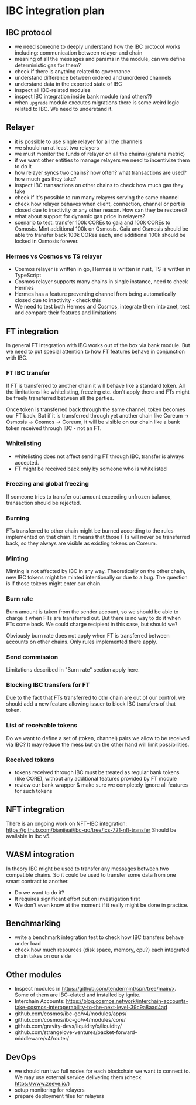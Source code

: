 # IBC integration plan

## IBC protocol
- we need someone to deeply understand how the IBC protocol works including: communication between relayer and chain
- meaning of all the messages and params in the module, can we define deterministic gas for them?
- check if there is anything related to governance
- understand difference between ordered and unordered channels
- understand data in the exported state of IBC
- inspect all IBC-related modules
- inspect IBC integration inside bank module (and others?)
- when `upgrade` module executes migrations there is some weird logic related to IBC. We need to understand it.

## Relayer
- it is possible to use single relayer for all the channels
- we should run at least two relayers
- we must monitor the funds of relayer on all the chains (grafana metric)
- if we want other entities to manage relayers we need to incentivize them to do it
- how relayer syncs two chains? how often? what transactions are used? how much gas they take?
- inspect IBC transactions on other chains to check how much gas they take
- check if it's possible to run many relayers serving the same channel
- check how relayer behaves when client, connection, channel or port is closed due to inactivity or any other reason. How can they be restored?
- what about support for dynamic gas price in relayers?
- scenario to test: transfer 100k COREs to gaia and 100k COREs to Osmosis. Mint additional 100k on Osmosis. Gaia and Osmosis should be able tro transfer back 100k CORes each, and additional 100k should be locked in Osmosis forever.
 
### Hermes vs Cosmos vs TS relayer
- Cosmos relayer is written in go, Hermes is written in rust, TS is written in TypeScript
- Cosmos relayer supports many chains in single instance, need to check Hermes
- Hermes has a feature preventing channel from being automatically closed due to inactivity - check this
- We need to test both Hermes and Cosmos, integrate them into znet, test and compare their features and limitations

## FT integration

In general FT integration with IBC works out of the box via bank module. But we need to put special attention to how FT features behave in conjunction with IBC.

### FT IBC transfer
If FT is transferred to another chain it will behave like a standard token. All the limitations like whitelisting, freezing etc. don't apply there and FTs might be freely transferred between all the parties.

Once token is transferred back through the same channel, token becomes our FT back. But if it is transferred through yet another chain like Coreum -> Osmosis -> Cosmos -> Coreum, it will be visible on our chain like a bank token received through IBC - not an FT.

### Whitelisting
- whitelisting does not affect sending FT through IBC, transfer is always accepted.
- FT might be received back only by someone who is whitelisted

### Freezing and global freezing
If someone tries to transfer out amount exceeding unfrozen balance, transaction should be rejected.

### Burning
FTs transferred to other chain might be burned according to the rules implemented on that chain. It means that those FTs will never be transferred back, so they always are visible as existing tokens on Coreum.

### Minting
Minting is not affected by IBC in any way. Theoretically on the other chain, new IBC tokens might be minted intentionally or due to a bug. The question is if those tokens might enter our chain.

### Burn rate
Burn amount is taken from the sender account, so we should be able to charge it when FTs are transferred out. But there is no way to do it when FTs come back. We could charge recipient in this case, but should we?

Obviously burn rate does not apply when FT is transferred between accounts on other chains. Only rules implemented there apply.

### Send commission
Limitations described in "Burn rate" section apply here.

### Blocking IBC transfers for FT

Due to the fact that FTs transferred to othr chain are out of our control, we should add a new feature allowing issuer to block IBC transfers of that token.

### List of receivable tokens

Do we want to define a set of (token, channel) pairs we allow to be received via IBC?
It may reduce the mess but on the other hand will limit possibilities.

### Received tokens

- tokens received through IBC must be treated as regular bank tokens (like CORE), without any additional features provided by FT module
- review our bank wrapper & make sure we completely ignore all features for such tokens

## NFT integration

There is an ongoing work on NFT+IBC integration: https://github.com/bianjieai/ibc-go/tree/ics-721-nft-transfer
Should be available in ibc v5.

## WASM integration

In theory IBC might be used to transfer any messages between two compatible chains. So it could be used to transfer some data from one smart contract to another.

- Do we want to do it?
- It requires significant effort put on investigation first
- We don't even know at the moment if it really might be done in practice.

## Benchmarking
- write a benchmark integration test to check how IBC transfers behave under load
- check how much resources (disk space, memory, cpu?) each integrated chain takes on our side

## Other modules

- Inspect modules in https://github.com/tendermint/spn/tree/main/x.
  Some of them are IBC-elated and installed by ignite.
- Interchain Accounts: https://blog.cosmos.network/interchain-accounts-take-cosmos-interoperability-to-the-next-level-39c9a8aad4ad
- github.com/cosmos/ibc-go/v4/modules/apps/
- github.com/cosmos/ibc-go/v4/modules/core/
- github.com/gravity-devs/liquidity/x/liquidity/
- github.com/strangelove-ventures/packet-forward-middleware/v4/router/

## DevOps
- we should run two full nodes for each blockchain we want to connect to. We may use external service delivering them (check https://www.zeeve.io/)
- setup monitoring for relayers
- prepare deployment files for relayers

